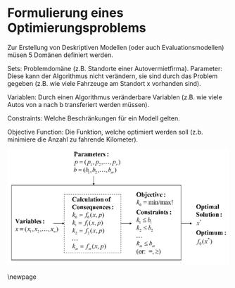 # Formulierung eines Optimierungsproblems

Zur Erstellung von Deskriptiven Modellen (oder auch Evaluationsmodellen) müsen 5 Domänen definiert werden.

Sets:
    Problemdomäne (z.B. Standorte einer Autovermietfirma).
Parameter:
    Diese kann der Algorithmus nicht verändern, sie sind durch das Problem gegeben (z.B. wie viele Fahrzeuge am Standort x vorhanden sind).

Variablen:
    Durch einen Algorithmus veränderbare Variablen (z.B. wie viele Autos von a nach b transferiert werden müssen).

Constraints:
    Welche Beschränkungen für ein Modell gelten.

Objective Function:
    Die Funktion, welche optimiert werden soll (z.b. minimiere die Anzahl zu fahrende Kilometer).


![Problem Formulation](images/problem_formulation.png)

\newpage